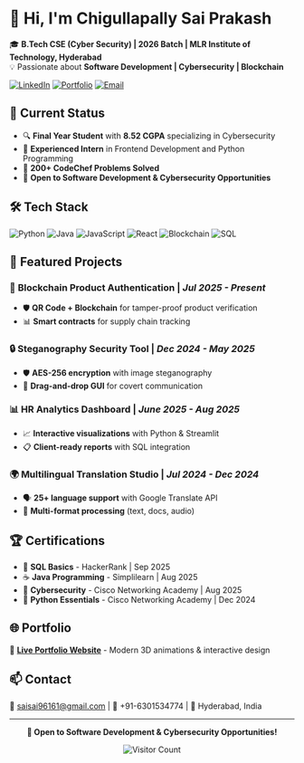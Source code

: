 # 👋 Hi, I'm Chigullapally Sai Prakash

🎓 **B.Tech CSE (Cyber Security) | 2026 Batch | MLR Institute of Technology, Hyderabad**  
💡 Passionate about **Software Development | Cybersecurity | Blockchain**

[![LinkedIn](https://img.shields.io/badge/LinkedIn-0077B5?style=for-the-badge&logo=linkedin&logoColor=white)](https://www.linkedin.com/in/chigullapally-sai-prakash-99b511277)
[![Portfolio](https://img.shields.io/badge/Portfolio-FF5722?style=for-the-badge&logo=todoist&logoColor=white)](https://portfolio-website-git-main-chigullapally-sai-prakashs-projects.vercel.app/)
[![Email](https://img.shields.io/badge/Gmail-D14836?style=for-the-badge&logo=gmail&logoColor=white)](mailto:saisai96161@gmail.com)

## 🚀 Current Status
- 🔍 **Final Year Student** with **8.52 CGPA** specializing in Cybersecurity
- 💼 **Experienced Intern** in Frontend Development and Python Programming
- 🌟 **200+ CodeChef Problems Solved**
- 🎯 **Open to Software Development & Cybersecurity Opportunities**

## 🛠️ Tech Stack

![Python](https://img.shields.io/badge/Python-3776AB?style=flat&logo=python&logoColor=white)
![Java](https://img.shields.io/badge/Java-ED8B00?style=flat&logo=java&logoColor=white)
![JavaScript](https://img.shields.io/badge/JavaScript-F7DF1E?style=flat&logo=javascript&logoColor=black)
![React](https://img.shields.io/badge/React-20232A?style=flat&logo=react&logoColor=61DAFB)
![Blockchain](https://img.shields.io/badge/Blockchain-121D33?style=flat&logo=blockchain&logoColor=white)
![SQL](https://img.shields.io/badge/SQL-4479A1?style=flat&logo=mysql&logoColor=white)

## 🚀 Featured Projects

### 🔗 **Blockchain Product Authentication** | *Jul 2025 - Present*
- 🛡️ **QR Code + Blockchain** for tamper-proof product verification
- 📊 **Smart contracts** for supply chain tracking

### 🔒 **Steganography Security Tool** | *Dec 2024 - May 2025*
- 🛡️ **AES-256 encryption** with image steganography
- 🎨 **Drag-and-drop GUI** for covert communication

### 📊 **HR Analytics Dashboard** | *June 2025 - Aug 2025*
- 📈 **Interactive visualizations** with Python & Streamlit
- 📋 **Client-ready reports** with SQL integration

### 🌍 **Multilingual Translation Studio** | *Jul 2024 - Dec 2024*
- 🗣️ **25+ language support** with Google Translate API
- 📄 **Multi-format processing** (text, docs, audio)

## 🏆 Certifications
- 🥇 **SQL Basics** - HackerRank | Sep 2025
- ☕ **Java Programming** - Simplilearn | Aug 2025
- 🔐 **Cybersecurity** - Cisco Networking Academy | Aug 2025
- 🐍 **Python Essentials** - Cisco Networking Academy | Dec 2024


</div>

## 🌐 Portfolio
🎨 **[Live Portfolio Website](https://portfolio-website-git-main-chigullapally-sai-prakashs-projects.vercel.app/)** - Modern 3D animations & interactive design

## 📫 Contact
📧 [saisai96161@gmail.com](mailto:saisai96161@gmail.com) | 📱 +91-6301534774 | 📍 Hyderabad, India

---
<div align="center">

**🌟 Open to Software Development & Cybersecurity Opportunities!**

![Visitor Count](https://profile-counter.glitch.me/Saiprakassh/count.svg)

</div>
